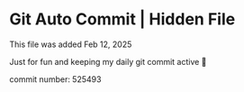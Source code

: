 # Git Auto Commit | Hidden File

This file was added Feb 12, 2025

Just for fun and keeping my daily git commit active 🤪

commit number: 525493
